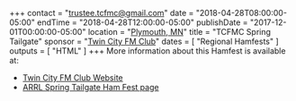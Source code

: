 +++
contact = "[trustee.tcfmc@gmail.com](mailto:trustee.tcfmc@gmail.com)"
date = "2018-04-28T08:00:00-05:00"
endTime =  "2018-04-28T12:00:00-05:00"
publishDate = "2017-12-01T00:00:00-05:00"
location = "[Plymouth, MN](https://www.google.com/maps/place/West+Medicine+Lake+Community+Club/@44.9977916,-93.4325584,17z/)"
title = "TCFMC Spring Tailgate"
sponsor = "[Twin City FM Club](http://tcfmc.org)"
dates = [ "Regional Hamfests" ]
outputs = [ "HTML" ]
+++
More information about this Hamfest is available at:

* [Twin City FM Club Website](http://tcfmc.org)
* [ARRL Spring Tailgate Ham Fest page](http://www.arrl.org/hamfests/spring-tailgate-ham-fest)

